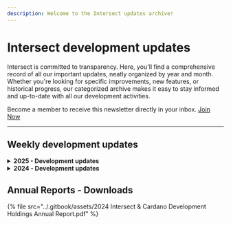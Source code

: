```yaml
---
description: Welcome to the Intersect updates archive!
---
```


# Intersect development updates

Intersect is committed to transparency. Here, you'll find a comprehensive record of all our important updates, neatly organized by year and month. Whether you're looking for specific improvements, new features, or historical progress, our categorized archive makes it easy to stay informed and up-to-date with all our development activities.&#x20;

Become a member to receive this newsletter directly in your inbox. [Join Now](https://www.intersectmbo.org/join)

***

## Weekly development updates

<details>

<summary><strong>2025 - Development updates</strong></summary>

October

* [Development Update #85 - October 24](http://bit.ly/ISWDR85)
* [Development Update #84 - October 17](http://bit.ly/ISWDR84)

- [Development Update #83 - October 10](http://bit.ly/ISWDR83)

* [Development Update #82 - October 3](http://bit.ly/ISWDR82)

September

* [Development Update #81 - September 26](http://bit.ly/ISWDR81)
* [Development Update #80 - September 19](http://bit.ly/ISWDR80)

- [Development Update #79 - September 12](http://bit.ly/ISWDR79)

* [Development Update #78 - September 5](http://bit.ly/ISWDR78)

August

* [Development Update #77 - August 29](http://bit.ly/ISWDR77)
* Development Update #76 - August 22
* Development Update #75 - August 15
* [Development Update #74 - August 8](http://bit.ly/ISWDR74)

- [Development Update #73 - August 1](http://bit.ly/ISWDR73)

July

* [Development Update #72 - July 25](http://bit.ly/ISWDR72)
* [Development Update #71 - July 18](http://bit.ly/ISWDR71)
* [Development Update #70 - July 11](http://bit.ly/ISWDR70)

- [Development Update #69 - July 4](http://bit.ly/ISWDR69)

June

* [Development Update #68 - June 27](http://bit.ly/ISWDR68)
* [Development Update #67 - June 20](http://bit.ly/ISWDR67)
* [Development Update #66 - June 13](http://bit.ly/ISWDR66)

- [Development Update #65 - June 6](http://bit.ly/ISWDR65)

May

* [Development Update #64 - May 30](http://bit.ly/ISWDR64)
* [Development Update #63 - May 23](http://bit.ly/ISWDR63)
* [Development Update #62 - May 16](http://bit.ly/ISWDR62)

- [Development Update #61 - May 9](http://bit.ly/ISWDR-61)

* Development Update #60 - May 2

April

* [Development Update #59 - April 25](http://bit.ly/44bgbCy)
* [Development Update #58 - April 18](http://bit.ly/3Y5MzCC)

- [Development Update #57 - April 11](https://bit.ly/ISWDR57)

* [Development Update #56 - April 4](https://bit.ly/ISWDR56)

March

* [Development Update #55 - March 28](https://bit.ly/ISWDR55)

- [Development Update #54 - March 21](https://bit.ly/ISWDR54)

* [Development update #53 - March 14th](https://bit.ly/ISWDR53)

- [Development Update #52 - March 7th](https://bit.ly/ISWDR52)

February

* [Development Update #51 - February 28th](https://bit.ly/ISWDR51)

- [Development Update #50 - February 21st](https://bit.ly/ISWDR50)

* [Development Update #49 - February 14th](https://bit.ly/ISWDR49)

- [Development Update #48 - February 7th](https://bit.ly/ISWDR48)

January

* [Development Update #47 - January 31st](https://bit.ly/ISWDR47)

- [Development Update #46 - January 24th](https://bit.ly/ISWDR46)

* [Development Update #45 - January 17th](https://bit.ly/ISWDR45)

- [Development Update #44 - January 10](https://bit.ly/ISWDR44)

</details>

<details>

<summary><strong>2024 - Development updates</strong></summary>

December

* [Intersect development update 2024 report](https://files.gitbook.com/v0/b/gitbook-x-prod.appspot.com/o/spaces%2Fo50OuflyxfUMOt8hHPn2%2Fuploads%2FfreyfKVkUCxvowMswRPW%2FIntersect%202024%20Development%20Report.pdf?alt=media\&token=5e38f81a-f962-4305-b483-f399b2ebdba6)

November

* [Development Update #41 - November 22nd](https://mpc.intersectmbo.org/intersect-development-update-41-november-22)

- [Development Update #40 - November 15th](https://mpc.intersectmbo.org/intersect-development-update-40-november-8)

* [Development Update #39 - November 8th](https://mpc.intersectmbo.org/intersect-development-update-39-november-8)

- [Development Update #38 - November 1st](https://mpc.intersectmbo.org/intersect-development-update-38-november-1)

October

* [Development Update #37 - October 25th](https://mpc.intersectmbo.org/intersect-development-update-37-october-25)

- [Development Update #36 - October 18th](https://mpc.intersectmbo.org/intersect-development-update-36-october-18)

* [Development Update #35 - October 11th](https://mpc.intersectmbo.org/intersect-development-update-35-october-11th)

- [Development Update #34 - October 4th](https://mpc.intersectmbo.org/intersect-development-update-34-october-4th)

September

* [Development Update #33 - September 27th](https://mpc.intersectmbo.org/intersect-development-update-33-september-27th)

- [Development Update #32 - September 20th](https://mpc.intersectmbo.org/intersect-development-update-32-september-20th)

* [Development Update #31 - September 13th](https://mpc.intersectmbo.org/intersect-development-update-31-september-13th)

- [Development Update #30 - September 6th](https://mpc.intersectmbo.org/intersect-development-update-30-september-6)

August

* [Development Update #29 - August 30th 2024](https://mpc.intersectmbo.org/intersect-development-update-29-august-30)

- [Development Update #28 - August 23rd 2024](https://mpc.intersectmbo.org/intersect-development-update-28-august-23rd)

* [Development Update #27 - August 16th 2024](https://mpc.intersectmbo.org/intersect-development-update-27-august-16th)

- [Development Update #26 - August 9th 2024](https://mpc.intersectmbo.org/intersect-development-update-26-august-9th)

* [Development Update #25 - August 2nd 2024](https://mpc.intersectmbo.org/intersect-development-update-25-august-2nd)

July

* [Development Update #24 - July 26th 2024](https://mpc.intersectmbo.org/intersect-development-update-23-july-18th-1)

- [Development Update #23 - July 18th 2024](https://mpc.intersectmbo.org/intersect-development-update-23-july-18th?ecid=\&utm_source=hs_email\&utm_medium=email&_hsenc=p2ANqtz-9vxGRm3QSRv7uIoZBqt5VMvpVSkY-6GtO0L6qGRBz42dXfVGJy2LlXeVhneyL_JXYSRj0R)

* [Development Update #22 - July 12th 2024](https://mpc.intersectmbo.org/intersect-development-update-22-july-12th)

- [Development Update #21 - July 5th 2024](https://mpc.intersectmbo.org/intersect-development-update-21-july-5th)

June

* [Development Update #20 - June 28th  2024](https://mpc.intersectmbo.org/intersect-development-update-20-june-28th)

- [Development Update #19 - June 21st  2024](https://mpc.intersectmbo.org/intersect-development-update-19-june-21st)

* [Development Update #18 - June 14th  2024](https://mpc.intersectmbo.org/intersect-development-update-18-june-14th)

- [Development Update #17 - June 7th 2024](https://mpc.intersectmbo.org/intersect-development-update-17-june-7th)

May

* [Development Update #16 - May 31st 2024](https://mpc.intersectmbo.org/intersect-development-update-16-may-31st)

- [Development Update #15 - May 24th 2024](https://mpc.intersectmbo.org/intersect-development-update-15-may-24th)

* [Development Update #14 - May 17th 2024](https://mpc.intersectmbo.org/intersect-development-update-14-may-17th)

- [Development Update #13 - May 10th 2024](https://mpc.intersectmbo.org/intersect-development-update-13-may-10th)

* [Development Update #12 - May 3rd 2024](https://mpc.intersectmbo.org/intersect-development-update-12-may-3rd)

April

* [Development Update #11 - April 26th 2024](https://mpc.intersectmbo.org/intersect-development-update-11-april-26th)

- [Development Update #10 - April 19th 2024](https://mpc.intersectmbo.org/intersect-development-update-10-april19th)

* [Development Update #9 - April 12th 2024](https://mpc.intersectmbo.org/intersect-development-update-9)

- [Development Update #8 - April 5th 2024](https://mpc.intersectmbo.org/intersect-development-update-8-april-5th)

March

* [Development Update #7 - 29th Mar 2024](https://mpc.intersectmbo.org/intersect-development-update-march-29th-1?hs_preview=kyCYmbPL-162535931788)

- [Development Update #6 - 22nd Mar 2024](https://www.intersectmbo.org/news/intersect-development-update-6-march-22nd)

* [Development Update #5 - 15th Mar 2024](https://mpc.intersectmbo.org/intersect-development-update-#5)

- [Development Update #4 - 8th Mar 2024](https://mpc.intersectmbo.org/intersect-development-update-4)

February

* [February Newsletter 2024](https://mpc.intersectmbo.org/intersect-newsletter-feb24)

- [Development Update #3 - 23rd Feb 2024](https://mpc.intersectmbo.org/intersect-development-update3-feb-23rd)

* [Development Update #2 - 16th Feb 2024](https://mpc.intersectmbo.org/intersect-development-update-2)

- [Development Update #1 - 9th Feb 2024](https://mpc.intersectmbo.org/development-update1)

January\
[January Newsletter 2024](https://mpc.intersectmbo.org/intersect-newsletter-running-into-2024-edition-6-january-2024)\


</details>

## Annual Reports - Downloads

{% file src="../.gitbook/assets/2024 Intersect & Cardano Development Holdings Annual Report.pdf" %}
